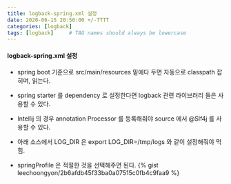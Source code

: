 ```yaml
---
title: logback-spring.xml 설정
date: 2020-06-15 20:50:00 +/-TTTT
categories: [logback]
tags: [logback]     # TAG names should always be lowercase
---
```




#### logback-spring.xml 설정 
- spring boot 기준으로 src/main/resources 밑에다 두면 자동으로 classpath 잡히며, 읽는다.
- spring starter 를 dependency 로 설정한다면 logback 관련 라이브러리 들은 사용할 수 있다.
- Intellij 의 경우 annotation Processor 를 등록해줘야 source 에서 @Slf4j 를 사용할 수 있다.



- 아래 소스에서 LOG_DIR 은 export LOG_DIR=/tmp/logs 와 같이 설정해줘야 먹힘.
- springProfile 은 적절한 것을 선택해주면 된다.
{% gist leechoongyon/2b6afdb45f33ba0a07515c0fb4c9faa9 %}




 